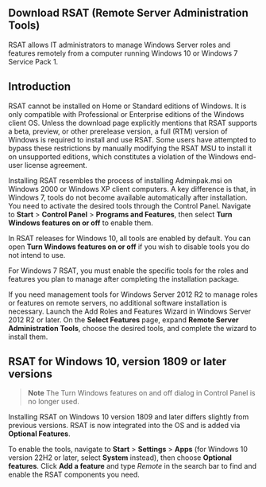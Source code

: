 ## Download RSAT (Remote Server Administration Tools)

RSAT allows IT administrators to manage Windows Server roles and features remotely from a computer running Windows 10 or Windows 7 Service Pack 1.

## Introduction

RSAT cannot be installed on Home or Standard editions of Windows. It is only compatible with Professional or Enterprise editions of the Windows client OS. Unless the download page explicitly mentions that RSAT supports a beta, preview, or other prerelease version, a full (RTM) version of Windows is required to install and use RSAT. Some users have attempted to bypass these restrictions by manually modifying the RSAT MSU to install it on unsupported editions, which constitutes a violation of the Windows end-user license agreement.

Installing RSAT resembles the process of installing Adminpak.msi on Windows 2000 or Windows XP client computers. A key difference is that, in Windows 7, tools do not become available automatically after installation. You need to activate the desired tools through the Control Panel. Navigate to **Start** > **Control Panel** > **Programs and Features**, then select **Turn Windows features on or off** to enable them.

In RSAT releases for Windows 10, all tools are enabled by default. You can open **Turn Windows features on or off** if you wish to disable tools you do not intend to use.

For Windows 7 RSAT, you must enable the specific tools for the roles and features you plan to manage after completing the installation package.

If you need management tools for Windows Server 2012 R2 to manage roles or features on remote servers, no additional software installation is necessary. Launch the Add Roles and Features Wizard in Windows Server 2012 R2 or later. On the **Select Features** page, expand **Remote Server Administration Tools**, choose the desired tools, and complete the wizard to install them.

## RSAT for Windows 10, version 1809 or later versions

> **Note**
> The Turn Windows features on and off dialog in Control Panel is no longer used.

Installing RSAT on Windows 10 version 1809 and later differs slightly from previous versions. RSAT is now integrated into the OS and is added via **Optional Features**.

To enable the tools, navigate to **Start** > **Settings** > **Apps** (for Windows 10 version 22H2 or later, select **System** instead), then choose **Optional features**. Click **Add a feature** and type *Remote* in the search bar to find and enable the RSAT components you need.
